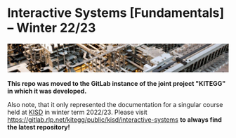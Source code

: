 # Interactive Systems [Fundamentals] –  Winter 22/23

![A close-up of a Turing Machine](img/Zuse-Z1.jpeg)

**This repo was moved to the GitLab instance of the joint project "KITEGG" in which it was developed.**

Also note, that it only represented the documentation for a singular course held at [KISD](https://www.kisd.de) in winter term 2022/23. Please visit https://gitlab.rlp.net/kitegg/public/kisd/interactive-systems **to always find the latest repository!**
